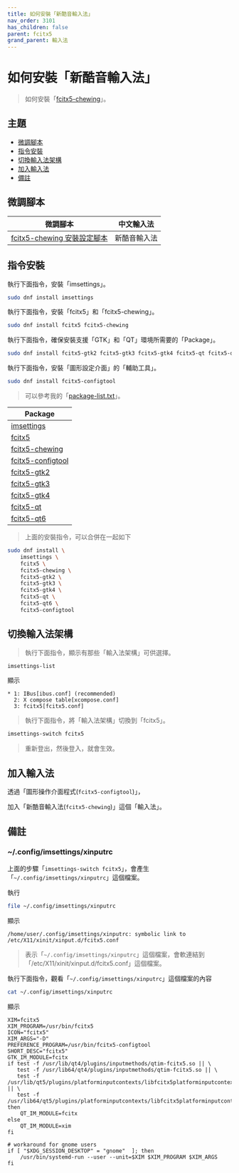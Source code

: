 ```yaml
---
title: 如何安裝「新酷音輸入法」
nav_order: 3101
has_children: false
parent: fcitx5
grand_parent: 輸入法
---
```



# 如何安裝「新酷音輸入法」

> 如何安裝「[fcitx5-chewing](https://packages.fedoraproject.org/pkgs/fcitx5-chewing/fcitx5-chewing/)」。




## 主題

* [微調腳本](#微調腳本)
* [指令安裝](#指令安裝)
* [切換輸入法架構](#切換輸入法架構)
* [加入輸入法](#加入輸入法)
* [備註](#備註)




## 微調腳本

| 微調腳本 | 中文輸入法 |
| -------- | ---------- |
| [fcitx5-chewing 安裝設定腳本](https://github.com/samwhelp/fedora-adjustment/tree/main/prototype/main/im-config/fcitx5/fcitx5-chewing) | 新酷音輸入法 |




## 指令安裝

執行下面指令，安裝「imsettings」。

``` sh
sudo dnf install imsettings
```

執行下面指令，安裝「fcitx5」和「fcitx5-chewing」。

``` sh
sudo dnf install fcitx5 fcitx5-chewing
```

執行下面指令，確保安裝支援「GTK」和「QT」環境所需要的「Package」。

``` sh
sudo dnf install fcitx5-gtk2 fcitx5-gtk3 fcitx5-gtk4 fcitx5-qt fcitx5-qt6
```

執行下面指令，安裝「圖形設定介面」的「輔助工具」。

``` sh
sudo dnf install fcitx5-configtool
```

> 可以參考我的「[package-list.txt](https://github.com/samwhelp/fedora-adjustment/blob/main/prototype/main/im-config/fcitx5/fcitx5-chewing/package-list.txt)」。

| Package |
| ------- |
| [imsettings](https://packages.fedoraproject.org/pkgs/imsettings/imsettings) |
| [fcitx5](https://packages.fedoraproject.org/pkgs/fcitx5/fcitx5) |
| [fcitx5-chewing](https://packages.fedoraproject.org/pkgs/fcitx5-chewing/fcitx5-chewing) |
| [fcitx5-configtool](https://packages.fedoraproject.org/pkgs/fcitx5-configtool/fcitx5-configtool) |
| [fcitx5-gtk2](https://packages.fedoraproject.org/pkgs/fcitx5-gtk2/fcitx5-gtk2) |
| [fcitx5-gtk3](https://packages.fedoraproject.org/pkgs/fcitx5-gtk3/fcitx5-gtk3) |
| [fcitx5-gtk4](https://packages.fedoraproject.org/pkgs/fcitx5-gtk4/fcitx5-gtk4) |
| [fcitx5-qt](https://packages.fedoraproject.org/pkgs/fcitx5-qt/fcitx5-qt) |
| [fcitx5-qt6](https://packages.fedoraproject.org/pkgs/fcitx5-qt6/fcitx5-qt6) |


> 上面的安裝指令，可以合併在一起如下

``` sh
sudo dnf install \
	imsettings \
	fcitx5 \
	fcitx5-chewing \
	fcitx5-gtk2 \
	fcitx5-gtk3 \
	fcitx5-gtk4 \
	fcitx5-qt \
	fcitx5-qt6 \
	fcitx5-configtool

```




## 切換輸入法架構

> 執行下面指令，顯示有那些「輸入法架構」可供選擇。

``` sh
imsettings-list
```

顯示

```
* 1: IBus[ibus.conf] (recommended)
  2: X compose table[xcompose.conf]
  3: fcitx5[fcitx5.conf]
```

> 執行下面指令，將「輸入法架構」切換到「fcitx5」。

``` sh
imsettings-switch fcitx5
```

> 重新登出，然後登入，就會生效。




## 加入輸入法

透過「圖形操作介面程式(`fcitx5-configtool`)」，

加入「新酷音輸入法(`fcitx5-chewing`)」這個「輸入法」。




## 備註

### ~/.config/imsettings/xinputrc

上面的步驟「`imsettings-switch fcitx5`」，會產生「`~/.config/imsettings/xinputrc`」這個檔案。

執行

``` sh
file ~/.config/imsettings/xinputrc
```

顯示

```
/home/user/.config/imsettings/xinputrc: symbolic link to /etc/X11/xinit/xinput.d/fcitx5.conf
```

> 表示「`~/.config/imsettings/xinputrc`」這個檔案，會軟連結到「/etc/X11/xinit/xinput.d/fcitx5.conf」這個檔案。


執行下面指令，觀看「`~/.config/imsettings/xinputrc`」這個檔案的內容

``` sh
cat ~/.config/imsettings/xinputrc
```

顯示

```
XIM=fcitx5
XIM_PROGRAM=/usr/bin/fcitx5
ICON="fcitx5"
XIM_ARGS="-D"
PREFERENCE_PROGRAM=/usr/bin/fcitx5-configtool
SHORT_DESC="fcitx5"
GTK_IM_MODULE=fcitx
if test -f /usr/lib/qt4/plugins/inputmethods/qtim-fcitx5.so || \
   test -f /usr/lib64/qt4/plugins/inputmethods/qtim-fcitx5.so || \
   test -f /usr/lib/qt5/plugins/platforminputcontexts/libfcitx5platforminputcontextplugin.so || \
   test -f /usr/lib64/qt5/plugins/platforminputcontexts/libfcitx5platforminputcontextplugin.so;
then
    QT_IM_MODULE=fcitx
else
    QT_IM_MODULE=xim
fi

# workaround for gnome users
if [ "$XDG_SESSION_DESKTOP" = "gnome"  ]; then
    /usr/bin/systemd-run --user --unit=$XIM $XIM_PROGRAM $XIM_ARGS
fi

```
